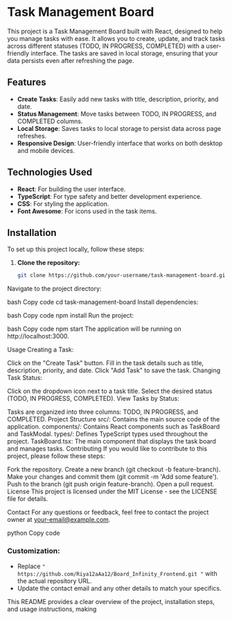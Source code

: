 # Task Management Board

This project is a Task Management Board built with React, designed to help you manage tasks with ease. It allows you to create, update, and track tasks across different statuses (TODO, IN PROGRESS, COMPLETED) with a user-friendly interface. The tasks are saved in local storage, ensuring that your data persists even after refreshing the page.

## Features

- **Create Tasks**: Easily add new tasks with title, description, priority, and date.
- **Status Management**: Move tasks between TODO, IN PROGRESS, and COMPLETED columns.
- **Local Storage**: Saves tasks to local storage to persist data across page refreshes.
- **Responsive Design**: User-friendly interface that works on both desktop and mobile devices.

## Technologies Used

- **React**: For building the user interface.
- **TypeScript**: For type safety and better development experience.
- **CSS**: For styling the application.
- **Font Awesome**: For icons used in the task items.

## Installation

To set up this project locally, follow these steps:

1. **Clone the repository:**
   ```bash
   git clone https://github.com/your-username/task-management-board.git
Navigate to the project directory:

bash
Copy code
cd task-management-board
Install dependencies:

bash
Copy code
npm install
Run the project:

bash
Copy code
npm start
The application will be running on http://localhost:3000.

Usage
Creating a Task:

Click on the "Create Task" button.
Fill in the task details such as title, description, priority, and date.
Click "Add Task" to save the task.
Changing Task Status:

Click on the dropdown icon next to a task title.
Select the desired status (TODO, IN PROGRESS, COMPLETED).
View Tasks by Status:

Tasks are organized into three columns: TODO, IN PROGRESS, and COMPLETED.
Project Structure
src/: Contains the main source code of the application.
components/: Contains React components such as TaskBoard and TaskModal.
types/: Defines TypeScript types used throughout the project.
TaskBoard.tsx: The main component that displays the task board and manages tasks.
Contributing
If you would like to contribute to this project, please follow these steps:

Fork the repository.
Create a new branch (git checkout -b feature-branch).
Make your changes and commit them (git commit -m 'Add some feature').
Push to the branch (git push origin feature-branch).
Open a pull request.
License
This project is licensed under the MIT License - see the LICENSE file for details.

Contact
For any questions or feedback, feel free to contact the project owner at your-email@example.com.

python
Copy code

### Customization:

- Replace `" https://github.com/Riya12aAa12/Board_Infinity_Frontend.git
"` with the actual repository URL.
- Update the contact email and any other details to match your specifics.

This README provides a clear overview of the project, installation steps, and usage instructions, making 
